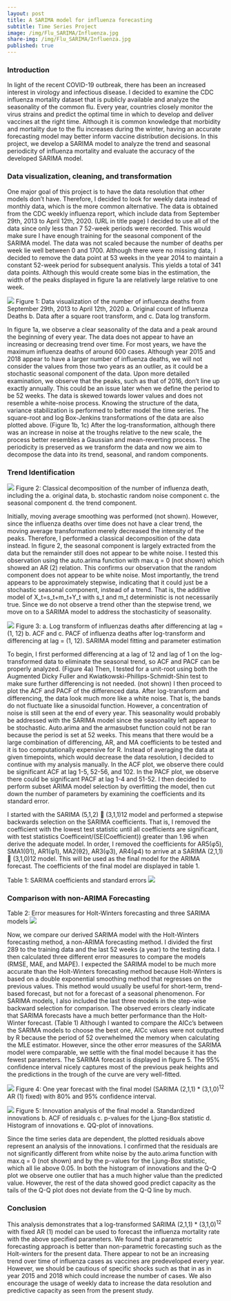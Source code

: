 ```yaml
---
layout: post
title: A SARIMA model for influenza forecasting
subtitle: Time Series Project
image: /img/Flu_SARIMA/Influenza.jpg
share-img: /img/Flu_SARIMA/Influenza.jpg
published: true
---
```


### Introduction
In light of the recent COVID-19 outbreak, there has been an increased interest in virology and infectious disease. I decided to examine the CDC influenza mortality dataset that is publicly available and analyze the seasonality of the common flu. Every year, countries closely monitor the virus strains and predict the optimal time in which to develop and deliver vaccines at the right time. Although it is common knowledge that morbidity and mortality due to the flu increases during the winter, having an accurate forecasting model may better inform vaccine distribution decisions. In this project, we develop a SARIMA model to analyze the trend and seasonal periodicity of influenza mortality and evaluate the accuracy of the developed SARIMA model.

### Data visualization, cleaning, and transformation
One major goal of this project is to have the data resolution that other models don’t have. Therefore, I decided to look for weekly data instead of monthly data, which is the more common alternative. The data is obtained from the CDC weekly influenza report, which include data from September 29th, 2013 to April 12th, 2020. (URL in title page) I decided to use all of the data since only less than 7 52-week periods were recorded. This would make sure I have enough training for the seasonal component of the SARIMA model. The data was not scaled because the number of deaths per week lie well between 0 and 1700. Although there were no missing data, I decided to remove the data point at 53 weeks in the year 2014 to maintain a constant 52-week period for subsequent analysis. This yields a total of 341 data points. Although this would create some bias in the estimation, the width of the peaks displayed in figure 1a are relatively large relative to one week.

![](/img/Flu_SARIMA/figure_1.png)
Figure 1: Data visualization of the number of influenza deaths from September 29th, 2013 to April 12th, 2020 a. Original count of Influenza Deaths b. Data after a square root transform, and c. Data log transform.

In figure 1a, we observe a clear seasonality of the data and a peak around the beginning of every year. The data does not appear to have an increasing or decreasing trend over time. For most years, we have the maximum influenza deaths of around 600 cases. Although year 2015 and 2018 appear to have a larger number of influenza deaths, we will not consider the values from those two years as an outlier, as it could be a stochastic seasonal component of the data. Upon more detailed examination, we observe that the peaks, such as that of 2016, don’t line up exactly annually. This could be an issue later when we define the period to be 52 weeks. The data is skewed towards lower values and does not resemble a white-noise process. Knowing the structure of the data, variance stabilization is performed to better model the time series. The square-root and log Box-Jenkins transformations of the data are also plotted above. (Figure 1b, 1c) After the log-transformation, although there was an increase in noise at the troughs relative to the new scale, the process better resembles a Gaussian and mean-reverting process. The periodicity is preserved as we transform the data and now we aim to decompose the data into its trend, seasonal, and random components.

### Trend Identification
 
![](/img/Flu_SARIMA/figure_2.png)
Figure 2: Classical decomposition of the number of influenza death, including the a. original data, b. stochastic random noise component c. the seasonal component d. the trend component.

Initially, moving average smoothing was performed (not shown). However, since the influenza deaths over time does not have a clear trend, the moving average transformation merely decreased the intensity of the peaks. Therefore, I performed a classical decomposition of the data instead. In figure 2, the seasonal component is largely extracted from the data but the remainder still does not appear to be white noise. I tested this observation using the auto.arima function with max.q = 0 (not shown) which showed an AR (2) relation. This confirms our observation that the random component does not appear to be white noise. Most importantly, the trend appears to be approximately stepwise, indicating that it could just be a stochastic seasonal component, instead of a trend. That is, the additive model of X_t=s_t+m_t+Y_t with s_t and m_t deterministic is not necessarily true. Since we do not observe a trend other than the stepwise trend, we move on to a SARIMA model to address the stochasticity of seasonality.
 
![](/img/Flu_SARIMA/figure_3.png)
Figure 3: a. Log transform of influenzas deaths after differencing at lag = (1, 12) b. ACF and c. PACF of influenza deaths after log-transform and differencing at lag = (1, 12).
SARIMA model fitting and parameter estimation

To begin, I first performed differencing at a lag of 12 and lag of 1 on the log-transformed data to eliminate the seasonal trend, so ACF and PACF can be properly analyzed. (Figure 4a) Then, I tested for a unit-root using both the Augmented Dicky Fuller and Kwiatkowski-Phillips-Schmidt-Shin test to make sure further differencing is not needed. (not shown) I then proceed to plot the ACF and PACF of the differenced data. After log-transform and differencing, the data look much more like a white noise. That is, the bands do not fluctuate like a sinusoidal function. However, a concentration of noise is still seen at the end of every year. This seasonality would probably be addressed with the SARIMA model since the seasonality left appear to be stochastic. Auto.arima and the armasubset function could not be ran because the period is set at 52 weeks. This means that there would be a large combination of differencing, AR, and MA coefficients to be tested and it is too computationally expensive for R. Instead of averaging the data at given timepoints, which would decrease the data resolution, I decided to continue with my analysis manually. In the ACF plot, we observe there could be significant ACF at lag 1-5, 52-56, and 102. In the PACF plot, we observe there could be significant PACF at lag 1-4 and 51-52. I then decided to perform subset ARIMA model selection by overfitting the model, then cut down the number of parameters by examining the coefficients and its standard error.

I started with the SARIMA (5,1,2)  (3,1,1)12 model and performed a stepwise backwards selection on the SARIMA coefficients. That is, I removed the coefficient with the lowest test statistic until all coefficients are significant, with test statistics Coefficeint/(SE(Coefficient)) greater than 1.96 when derive the adequate model. In order, I removed the coefficients for AR5(φ5), SMA1(Θ1), AR1(φ1), MA2(θ2), AR3(φ3), AR4(φ4) to arrive at a SARIMA (2,1,1)  (3,1,0)12 model. This will be used as the final model for the ARIMA forecast. The coefficients of the final model are displayed in table 1.

Table 1: SARIMA coefficients and standard errors
![](/img/Flu_SARIMA/table_1.png)

### Comparison with non-ARIMA Forecasting

Table 2: Error measures for Holt-Winters forecasting and three SARIMA models
![](/img/Flu_SARIMA/table_2.png)

Now, we compare our derived SARIMA model with the Holt-Winters forecasting method, a non-ARIMA forecasting method. I divided the first 289 to the training data and the last 52 weeks (a year) to the testing data. I then calculated three different error measures to compare the models (RMSE, MAE, and MAPE). I expected the SARIMA model to be much more accurate than the Holt-Winters forecasting method because Holt-Winters is based on a double exponential smoothing method that regresses on the previous values. This method would usually be useful for short-term, trend-based forecast, but not for a forecast of a seasonal phenomenon. For SARIMA models, I also included the last three models in the step-wise backward selection for comparison. The observed errors clearly indicate that SARIMA forecasts have a much better performance than the Holt-Winter forecast. (Table 1) Although I wanted to compare the AICc’s between the SARIMA models to choose the best one, AICc values were not outputted by R because the period of 52 overwhelmed the memory when calculating the MLE estimator. However, since the other error measures of the SARIMA model were comparable, we settle with the final model because it has the fewest parameters. The SARIMA forecast is displayed in figure 5. The 95% confidence interval nicely captures most of the previous peak heights and the predictions in the trough of the curve are very well-fitted.
 
![](/img/Flu_SARIMA/figure_4.png)
Figure 4: One year forecast with the final model (SARIMA (2,1,1) * (3,1,0)<sup>12</sup> AR (1) fixed) with 80% and 95% confidence interval.

![](/img/Flu_SARIMA/figure_5.png)
Figure 5: Innovation analysis of the final model a. Standardized innovations b. ACF of residuals c. p-values for the Ljung-Box statistic d. Histogram of innovations e. QQ-plot of innovations.

Since the time series data are dependent, the plotted residuals above represent an analysis of the innovations. I confirmed that the residuals are not significantly different from white noise by the auto.arima function with max.q = 0 (not shown) and by the p-values for the Ljung-Box statistic, which all lie above 0.05. In both the histogram of innovations and the Q-Q plot we observe one outlier that has a much higher value than the predicted value. However, the rest of the data showed good predict capacity as the tails of the Q-Q plot does not deviate from the Q-Q line by much.

### Conclusion
This analysis demonstrates that a log-transformed SARIMA (2,1,1) * (3,1,0)<sup>12</sup> with fixed AR (1) model can be used to forecast the influenza mortality rate with the above specified parameters. We found that a parametric forecasting approach is better than non-parametric forecasting such as the Holt-winters for the present data. There appear to not be an increasing trend over time of influenza cases as vaccines are predeveloped every year. However, we should be cautious of specific shocks such as that in as in year 2015 and 2018 which could increase the number of cases. We also encourage the usage of weekly data to increase the data resolution and predictive capacity as seen from the present study.
